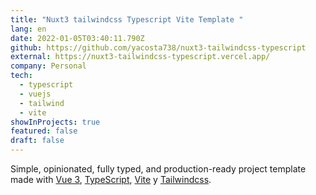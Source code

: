 ```yaml
---
title: "Nuxt3 tailwindcss Typescript Vite Template "
lang: en
date: 2022-01-05T03:40:11.790Z
github: https://github.com/yacosta738/nuxt3-tailwindcss-typescript
external: https://nuxt3-tailwindcss-typescript.vercel.app/
company: Personal
tech:
  - typescript
  - vuejs
  - tailwind
  - vite
showInProjects: true
featured: false
draft: false
---
```

Simple, opinionated, fully typed, and production-ready project template made with [Vue 3](https://v3.vuejs.org/), [TypeScript](https://www.typescriptlang.org/), [Vite](https://vitejs.dev/) y [Tailwindcss](https://tailwindcss.com/).